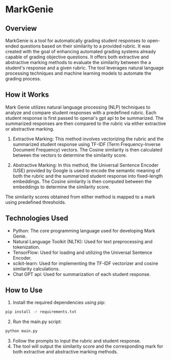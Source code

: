 # MarkGenie

## Overview
MarkGenie is a tool for automatically grading student responses to open-ended questions based on their similarity to a provided rubric. It was created with the goal of enhancing automated grading systems already capable of grading objective questions. It offers both extractive and abstractive marking methods to evaluate the similarity between the a student's response and a given rubric.
The tool leverages natural language processing techniques and machine learning models to automate the grading process.

## How it Works
Mark Genie utilizes natural language processing (NLP) techniques to analyze and compare student responses with a predefined rubric. Each student response is 
first passed to openai's gpt api to be summarized. The summarized responses are then compared to the rubric via either extractive or abstractive marking.

1. Extractive Marking: This method involves vectorizing the rubric and the summarized student response using TF-IDF (Term Frequency-Inverse Document Frequency) vectors. 
The Cosine similarity is then calculated between the vectors to determine the similarity score.

2. Abstractive Marking: In this method, the Universal Sentence Encoder (USE) provided by Google is used to encode the semantic meaning of both the rubric 
and the summarized student response into fixed-length embeddings. The Cosine similarity is then computed between the embeddings to determine the similarity score.

The similarity scores obtained from either method is mapped to a mark using predefined thresholds.

## Technologies Used
* Python: The core programming language used for developing Mark Genie.
* Natural Language Toolkit (NLTK): Used for text preprocessing and tokenization.
* TensorFlow: Used for loading and utilizing the Universal Sentence Encoder.
* scikit-learn: Used for implementing the TF-IDF vectorizer and cosine similarity calculations.
* Chat GPT api: Used for summarization of each student response.


## How to Use
1. Install the required dependencies using pip:
```bash
pip install -r requirements.txt

```

2. Run the main.py script:
```bash
python main.py

```   
3. Follow the prompts to input the rubric and student response.
4. The tool will output the similarity score and the corresponding mark for both extractive and abstractive marking methods.
